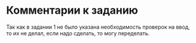 # Комментарии к заданию

Так как в задании 1 не было указана необходимость проверок на ввод, то их не делал, если надо сделать, то могу переделать.
